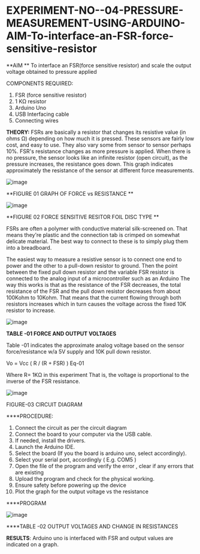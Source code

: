 # EXPERIMENT-NO--04-PRESSURE-MEASUREMENT-USING-ARDUINO-AIM-To-interface-an-FSR-force-sensitive-resistor


 
 **AIM **
To interface an FSR(force sensitive resistor) and scale the output voltage obtained to pressure applied

COMPONENTS REQUIRED:
1.	FSR  (force sensitive resistor)
2.	1 KΩ resistor 
3.	Arduino Uno 
4.	USB Interfacing cable 
5.	Connecting wires 


**THEORY:**
FSRs are basically a resistor that changes its resistive value (in ohms Ω) depending on how much it is pressed. These sensors are fairly low cost, and easy to use. They also vary some from sensor to sensor perhaps 10%. FSR's resistance changes as more pressure is applied. When there is no pressure, the sensor looks like an infinite resistor (open circuit), as the pressure increases, the resistance goes down. This graph indicates approximately the resistance of the sensor at different force measurements.
 

![image](https://user-images.githubusercontent.com/36288975/163532939-d6888ae1-4068-4d83-86a7-fc4c32d5179e.png)

**FIGURE 01 GRAPH OF FORCE vs RESISTANCE **




![image](https://user-images.githubusercontent.com/36288975/163532957-82d57567-a1c3-48c5-8a87-7ea66d6fca49.png)




**FIGURE 02 FORCE SENSITIVE RESITOR FOIL DISC TYPE **


FSRs are often a polymer with conductive material silk-screened on. That means they're plastic and the connection tab is crimped on somewhat delicate material. The best way to connect to these is to simply plug them into a breadboard.

The easiest way to measure a resistive sensor is to connect one end to power and the other to a pull-down resistor to ground. Then the point between the fixed pull down resistor and the variable FSR resistor is connected to the analog input of a microcontroller such as an Arduino The way this works is that as the resistance of the FSR decreases, the total resistance of the FSR and the pull down resistor decreases from about 100Kohm to 10Kohm. That means that the current flowing through both resistors increases which in turn causes the voltage across the fixed 10K resistor to increase.

 ![image](https://user-images.githubusercontent.com/36288975/163532972-2b909551-12c9-485d-adb1-d1e988d557bd.png)

**TABLE -01 FORCE AND OUTPUT VOLTAGES**
	
  Table -01 indicates the approximate analog voltage based on the sensor force/resistance w/a 5V supply and 10K pull down resistor.

Vo = Vcc ( R / (R + FSR) )								Eq-01

Where R= 1KΩ in this experiment 
That is, the voltage is proportional to the inverse of the FSR resistance.










![image](https://user-images.githubusercontent.com/36288975/163532979-a2a5cb5c-f495-442c-843e-bebb82737a35.png)



FIGURE-03 CIRCUIT DIAGRAM



****PROCEDURE:
1.	Connect the circuit as per the circuit diagram 
2.	Connect the board to your computer via the USB cable.
3.	If needed, install the drivers.
4.	Launch the Arduino IDE.
5.	Select the board (If you the board is arduino uno, select accordingly).
6.	Select your serial port, accordingly ( E.g. COM5 )
7.	Open the file of the program  and verify the error , clear if any errors that are existing 
8.	Upload the program and check for the physical working. 
9.	Ensure safety before powering up the device 
10.	Plot the graph for the output voltage vs the resistance 

****PROGRAM 
 
 
 
 
 
 
 
 
 
 
 
 
 
 
 
 
 
 

![image](https://user-images.githubusercontent.com/36288975/163533136-5f8d00f2-8456-4d46-b243-d94d45f83eee.png)

****TABLE -02 OUTPUT VOLTAGES AND CHANGE IN RESISTANCES















**RESULTS**: Arduino uno is interfaced with FSR and output values are indicated on a graph.
